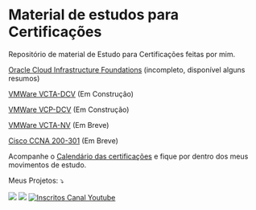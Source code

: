 # Material de estudos para Certificações
Repositório de material de Estudo para Certificações feitas por mim.

[Oracle Cloud Infrastructure Foundations](oracle/OCI%20Foundations) (incompleto, disponível alguns resumos)

[VMWare VCTA-DCV](vmware/vcta-dcv) (Em Construção)

[VMWare VCP-DCV](vmware/vcp-dcv) (Em Construção)

[VMWare VCTA-NV](#) (Em Breve)

[Cisco CCNA 200-301](#) (Em Breve)

Acompanhe o [Calendário das certificações](certs_schedule.md) e fique por dentro dos meus movimentos de estudo.

Meus Projetos: ⤵️
</p>

<p align="left">
  
  <a href="https://infra.expert/#/portal/signup" alt="Blog">
  <img src="https://img.shields.io/static/v1?label=Blog&message=Infra%20Expert&color=232634&style=for-the-badge&logo=ghost&link=https://infra.expert/#/portal/signup"/></a>

  <a href="https://instagram.com/infraantenada" alt="Instagram">
  <img src="https://img.shields.io/badge/@infraantenada-E4405F?style=for-the-badge&logo=instagram&logoColor=white&link=https://instagram.com/infraantenada"/></a>

  <a href="http://youtube.com/infraantenada?sub_confirmation=1">
    <img alt="Inscritos Canal Youtube" src="https://img.shields.io/youtube/channel/subscribers/UC9YAyen5LMa_o2oeJ5bcmdg?label=INFRAANTENADA&logo=Youtube&style=for-the-badge">
  </a>
</p> 
